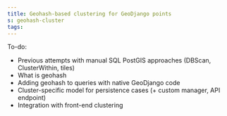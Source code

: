 ```yaml
---
title: Geohash-based clustering for GeoDjango points
s: geohash-cluster
tags:
---
```

To-do:
* Previous attempts with manual SQL PostGIS approaches (DBScan, ClusterWithin, tiles)
* What is geohash
* Adding geohash to queries with native GeoDjango code
* Cluster-specific model for persistence cases (+ custom manager, API endpoint)
* Integration with front-end clustering

